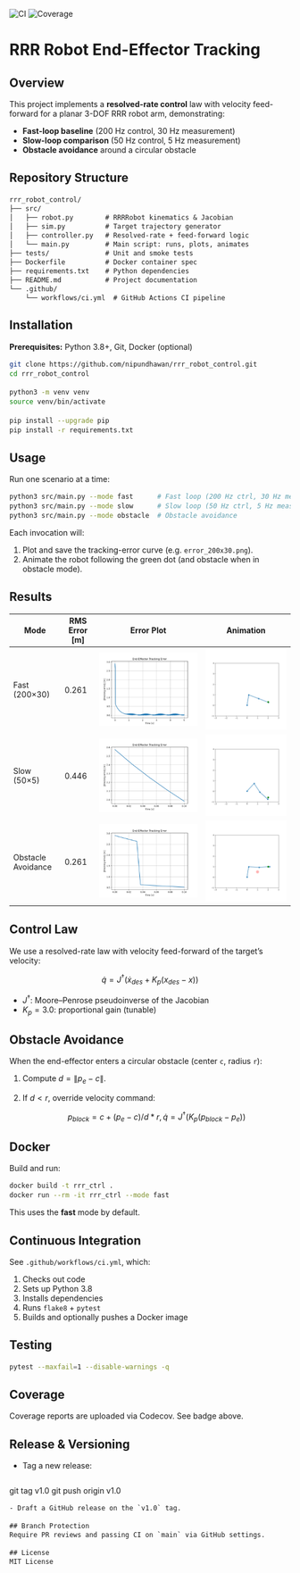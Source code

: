 ![CI](https://github.com/nipundhawan/rrr_robot_control/workflows/CI/badge.svg) ![Coverage](https://codecov.io/gh/nipundhawan/rrr_robot_control/branch/main/graph/badge.svg)

# RRR Robot End-Effector Tracking

## Overview

This project implements a **resolved-rate control** law with velocity feed-forward for a planar 3-DOF RRR robot arm, demonstrating:

* **Fast-loop baseline** (200 Hz control, 30 Hz measurement)
* **Slow-loop comparison** (50 Hz control, 5 Hz measurement)
* **Obstacle avoidance** around a circular obstacle

## Repository Structure

```text
rrr_robot_control/
├── src/
│   ├── robot.py        # RRRRobot kinematics & Jacobian
│   ├── sim.py          # Target trajectory generator
│   ├── controller.py   # Resolved-rate + feed-forward logic
│   └── main.py         # Main script: runs, plots, animates
├── tests/              # Unit and smoke tests
├── Dockerfile          # Docker container spec
├── requirements.txt    # Python dependencies
├── README.md           # Project documentation
└── .github/
    └── workflows/ci.yml  # GitHub Actions CI pipeline
```

## Installation

**Prerequisites:** Python 3.8+, Git, Docker (optional)

```bash
git clone https://github.com/nipundhawan/rrr_robot_control.git
cd rrr_robot_control

python3 -m venv venv
source venv/bin/activate

pip install --upgrade pip
pip install -r requirements.txt
```

## Usage

Run one scenario at a time:

```bash
python3 src/main.py --mode fast      # Fast loop (200 Hz ctrl, 30 Hz meas)
python3 src/main.py --mode slow      # Slow loop (50 Hz ctrl, 5 Hz meas)
python3 src/main.py --mode obstacle  # Obstacle avoidance
```

Each invocation will:

1. Plot and save the tracking-error curve (e.g. `error_200x30.png`).
2. Animate the robot following the green dot (and obstacle when in obstacle mode).

## Results

| Mode               | RMS Error \[m] | Error Plot                        | Animation                 |
| ------------------ | -------------- | --------------------------------- | ------------------------- |
| Fast (200×30)      | 0.261          | ![fast](error_200x30.png)         | ![fast](anim_fast.png)    |
| Slow (50×5)        | 0.446          | ![slow](error_50x5.png)           | ![slow](anim_slow.png)    |
| Obstacle Avoidance | 0.261          | ![obs](error_200x30_obstacle.png) | ![obs](anim_obstacle.png) |

## Control Law

We use a resolved-rate law with velocity feed-forward of the target’s velocity:

```math
\dot{q} = J^\dagger(\dot{x}_{des} + K_p (x_{des}-x))
```

* $J^\dagger$: Moore–Penrose pseudoinverse of the Jacobian
* $K_p = 3.0$: proportional gain (tunable)

## Obstacle Avoidance

When the end-effector enters a circular obstacle (center `c`, radius `r`):

1. Compute $d = \|p_e - c\|$.
2. If $d < r$, override velocity command:

   ```math
   p_{block} = c + (p_e-c)/d * r,  
   \dot{q} = J^\dagger(K_p (p_{block}-p_e))
   ```

## Docker

Build and run:

```bash
docker build -t rrr_ctrl .
docker run --rm -it rrr_ctrl --mode fast
```

This uses the **fast** mode by default.

## Continuous Integration

See `.github/workflows/ci.yml`, which:

1. Checks out code
2. Sets up Python 3.8
3. Installs dependencies
4. Runs `flake8` + `pytest`
5. Builds and optionally pushes a Docker image

## Testing

```bash
pytest --maxfail=1 --disable-warnings -q
```

## Coverage

Coverage reports are uploaded via Codecov. See badge above.

## Release & Versioning

* Tag a new release:

  ```bash
  ```

git tag v1.0
git push origin v1.0

```
- Draft a GitHub release on the `v1.0` tag.

## Branch Protection
Require PR reviews and passing CI on `main` via GitHub settings.

## License
MIT License

```
